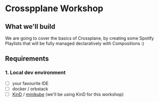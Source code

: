 # Crosspplane Workshop

## What we'll build
We are going to cover the basics of Crossplane, by creating some Spotify Playlists that will be fully managed declaratively with Compositions :)

## Requirements
### 1. Local dev environment
- [ ] your favourite IDE
- [ ] docker / orbstack 
- [ ] [KinD](https://kind.sigs.k8s.io/) / [minikube](https://minikube.sigs.k8s.io/docs/) (we'll be using KinD for this workshop)
